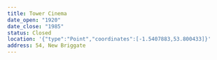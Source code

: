 ```yaml
---
title: Tower Cinema
date_open: "1920"
date_close: "1985"
status: Closed
location: '{"type":"Point","coordinates":[-1.5407883,53.800433]}'
address: 54, New Briggate
---
```

